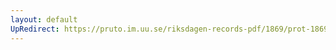 ```yaml
---
layout: default
UpRedirect: https://pruto.im.uu.se/riksdagen-records-pdf/1869/prot-1869--fk--512/prot-1869--fk--512_034.pdf
---
```

